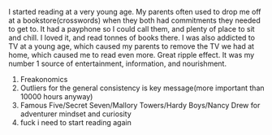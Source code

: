I started reading at a very young age. My parents often used to drop me off at a bookstore(crosswords) when they both had commitments they needed to get to. It had a payphone so I could call them, and plenty of place to sit and chill. I loved it, and read tonnes of books there. I was also addicted to TV at a young age, which caused my parents to remove the TV we had at home, which caused me to read even more. Great ripple effect. It was my number 1 source of entertainment, information, and nourishment. 

1. Freakonomics
2. Outliers for the general consistency is key message(more important than 10000 hours anyway)
3. Famous Five/Secret Seven/Mallory Towers/Hardy Boys/Nancy Drew for adventurer mindset and curiosity
4. fuck i need to start reading again